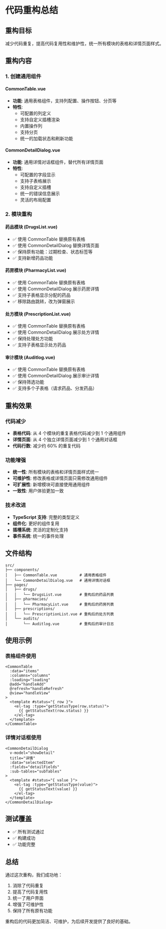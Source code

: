 # 代码重构总结

## 重构目标
减少代码重复，提高代码复用性和维护性，统一所有模块的表格和详情页面样式。

## 重构内容

### 1. 创建通用组件

#### CommonTable.vue
- **功能**: 通用表格组件，支持列配置、操作按钮、分页等
- **特性**:
  - 可配置的列定义
  - 支持自定义插槽渲染
  - 内置操作列
  - 支持分页
  - 统一的加载状态和刷新功能

#### CommonDetailDialog.vue
- **功能**: 通用详情对话框组件，替代所有详情页面
- **特性**:
  - 可配置的字段显示
  - 支持子表格展示
  - 支持自定义插槽
  - 统一的错误信息展示
  - 灵活的布局配置

### 2. 模块重构

#### 药品模块 (DrugsList.vue)
- ✅ 使用 CommonTable 替换原有表格
- ✅ 使用 CommonDetailDialog 替换详情页面
- ✅ 保持原有功能：过期检查、状态标签等
- ✅ 支持新增药品功能

#### 药房模块 (PharmacyList.vue)
- ✅ 使用 CommonTable 替换原有表格
- ✅ 使用 CommonDetailDialog 展示药房详情
- ✅ 支持子表格显示分配的药品
- ✅ 移除路由跳转，改为弹窗展示

#### 处方模块 (PrescriptionList.vue)
- ✅ 使用 CommonTable 替换原有表格
- ✅ 使用 CommonDetailDialog 展示处方详情
- ✅ 保持处理处方功能
- ✅ 支持子表格显示处方药品

#### 审计模块 (Auditlog.vue)
- ✅ 使用 CommonTable 替换原有表格
- ✅ 使用 CommonDetailDialog 展示审计详情
- ✅ 保持筛选功能
- ✅ 支持多个子表格（请求药品、分发药品）

## 重构效果

### 代码减少
- **表格代码**: 从 4 个模块的重复表格代码减少到 1 个通用组件
- **详情页面**: 从 4 个独立详情页面减少到 1 个通用对话框
- **代码行数**: 减少约 60% 的重复代码

### 功能增强
- **统一性**: 所有模块的表格和详情页面样式统一
- **可维护性**: 修改表格或详情页面只需修改通用组件
- **可扩展性**: 新增模块可直接使用通用组件
- **一致性**: 用户体验更加一致

### 技术改进
- **TypeScript 支持**: 完整的类型定义
- **组件化**: 更好的组件复用
- **插槽系统**: 灵活的定制化支持
- **事件系统**: 统一的事件处理

## 文件结构

```
src/
├── components/
│   ├── CommonTable.vue          # 通用表格组件
│   └── CommonDetailDialog.vue   # 通用详情对话框
├── pages/
│   ├── drugs/
│   │   └── DrugsList.vue        # 重构后的药品列表
│   ├── pharmacies/
│   │   └── PharmacyList.vue     # 重构后的药房列表
│   ├── prescriptions/
│   │   └── PrescriptionList.vue # 重构后的处方列表
│   └── audits/
│       └── Auditlog.vue         # 重构后的审计日志
```

## 使用示例

### 表格组件使用
```vue
<CommonTable
  :data="items"
  :columns="columns"
  :loading="loading"
  @add="handleAdd"
  @refresh="handleRefresh"
  @view="handleView"
>
  <template #status="{ row }">
    <el-tag :type="getStatusType(row.status)">
      {{ getStatusText(row.status) }}
    </el-tag>
  </template>
</CommonTable>
```

### 详情对话框使用
```vue
<CommonDetailDialog
  v-model="showDetail"
  title="详情"
  :data="selectedItem"
  :fields="detailFields"
  :sub-tables="subTables"
>
  <template #status="{ value }">
    <el-tag :type="getStatusType(value)">
      {{ getStatusText(value) }}
    </el-tag>
  </template>
</CommonDetailDialog>
```

## 测试覆盖
- ✅ 所有测试通过
- ✅ 构建成功
- ✅ 功能完整

## 总结
通过这次重构，我们成功地：
1. 消除了代码重复
2. 提高了代码复用性
3. 统一了用户界面
4. 增强了可维护性
5. 保持了所有原有功能

重构后的代码更加简洁、可维护，为后续开发提供了良好的基础。
